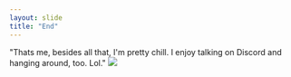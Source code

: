 ```yaml
---
layout: slide
title: "End"
---
```

"Thats me, besides all that, I'm pretty chill. I enjoy talking on Discord and hanging around, too. Lol."
![](https://media.discordapp.net/attachments/742616918380511392/796851397160599592/252595999e4f0cb32a92bf9fe0389b25_1.png)
